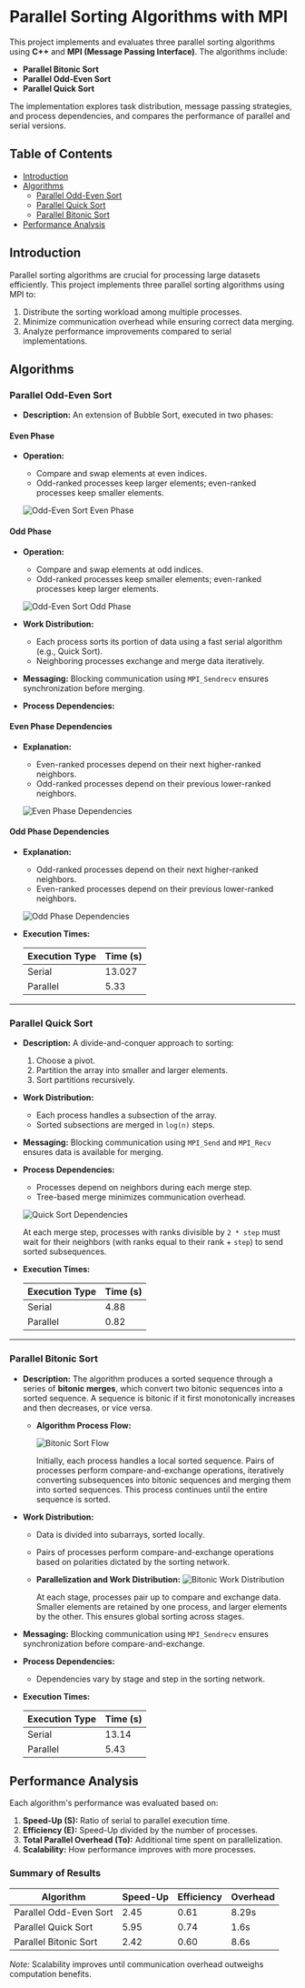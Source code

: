 # Parallel Sorting Algorithms with MPI

This project implements and evaluates three parallel sorting algorithms using **C++** and **MPI (Message Passing Interface)**. The algorithms include:

- **Parallel Bitonic Sort**
- **Parallel Odd-Even Sort**
- **Parallel Quick Sort**

The implementation explores task distribution, message passing strategies, and process dependencies, and compares the performance of parallel and serial versions.

## Table of Contents

- [Introduction](#introduction)
- [Algorithms](#algorithms)
  - [Parallel Odd-Even Sort](#parallel-odd-even-sort)
  - [Parallel Quick Sort](#parallel-quick-sort)
  - [Parallel Bitonic Sort](#parallel-bitonic-sort)
- [Performance Analysis](#performance-analysis)

## Introduction

Parallel sorting algorithms are crucial for processing large datasets efficiently. This project implements three parallel sorting algorithms using MPI to:

1. Distribute the sorting workload among multiple processes.
2. Minimize communication overhead while ensuring correct data merging.
3. Analyze performance improvements compared to serial implementations.

## Algorithms

### Parallel Odd-Even Sort

- **Description:** An extension of Bubble Sort, executed in two phases:

#### Even Phase
- **Operation:**
  - Compare and swap elements at even indices.
  - Odd-ranked processes keep larger elements; even-ranked processes keep smaller elements.

  ![Odd-Even Sort Even Phase](docs/images/even_phase_merge.jpg)

#### Odd Phase
- **Operation:**
  - Compare and swap elements at odd indices.
  - Odd-ranked processes keep smaller elements; even-ranked processes keep larger elements.

  ![Odd-Even Sort Odd Phase](docs/images/odd_phase_merge.jpg)

- **Work Distribution:**
  - Each process sorts its portion of data using a fast serial algorithm (e.g., Quick Sort).
  - Neighboring processes exchange and merge data iteratively.

- **Messaging:** Blocking communication using `MPI_Sendrecv` ensures synchronization before merging.

- **Process Dependencies:**

#### Even Phase Dependencies
- **Explanation:**
  - Even-ranked processes depend on their next higher-ranked neighbors.
  - Odd-ranked processes depend on their previous lower-ranked neighbors.

  ![Even Phase Dependencies](docs/images/even_phase_dependencies.jpg)

#### Odd Phase Dependencies
- **Explanation:**
  - Odd-ranked processes depend on their next higher-ranked neighbors.
  - Even-ranked processes depend on their previous lower-ranked neighbors.

  ![Odd Phase Dependencies](docs/images/odd_phase_dependencies.jpg)

- **Execution Times:**

  | Execution Type | Time (s) |
  |----------------|----------|
  | Serial         | 13.027   |
  | Parallel       | 5.33     |

---

### Parallel Quick Sort

- **Description:** A divide-and-conquer approach to sorting:
  1. Choose a pivot.
  2. Partition the array into smaller and larger elements.
  3. Sort partitions recursively.

- **Work Distribution:**
  - Each process handles a subsection of the array.
  - Sorted subsections are merged in `log(n)` steps.

- **Messaging:** Blocking communication using `MPI_Send` and `MPI_Recv` ensures data is available for merging.

- **Process Dependencies:**
  - Processes depend on neighbors during each merge step.
  - Tree-based merge minimizes communication overhead.

  ![Quick Sort Dependencies](docs/images/quick_sort_dependencies.jpg)

  At each merge step, processes with ranks divisible by `2 * step` must wait for their neighbors (with ranks equal to their rank + `step`) to send sorted subsequences.

- **Execution Times:**

  | Execution Type | Time (s) |
  |----------------|----------|
  | Serial         | 4.88     |
  | Parallel       | 0.82     |

---

### Parallel Bitonic Sort

- **Description:**
  The algorithm produces a sorted sequence through a series of **bitonic merges**, which convert two bitonic sequences into a sorted sequence. A sequence is bitonic if it first monotonically increases and then decreases, or vice versa.

  - **Algorithm Process Flow:**
    
    ![Bitonic Sort Flow](docs/images/bitonic_sort_stages.png)

    Initially, each process handles a local sorted sequence. Pairs of processes perform compare-and-exchange operations, iteratively converting subsequences into bitonic sequences and merging them into sorted sequences. This process continues until the entire sequence is sorted.

- **Work Distribution:**
  - Data is divided into subarrays, sorted locally.
  - Pairs of processes perform compare-and-exchange operations based on polarities dictated by the sorting network.

  - **Parallelization and Work Distribution:**
    ![Bitonic Work Distribution](docs/images/bitonic_sort_work_distribution.jpg)

    At each stage, processes pair up to compare and exchange data. Smaller elements are retained by one process, and larger elements by the other. This ensures global sorting across stages.

- **Messaging:** Blocking communication using `MPI_Sendrecv` ensures synchronization before compare-and-exchange.

- **Process Dependencies:**
  - Dependencies vary by stage and step in the sorting network.

- **Execution Times:**

  | Execution Type | Time (s) |
  |----------------|----------|
  | Serial         | 13.14    |
  | Parallel       | 5.43     |

## Performance Analysis

Each algorithm's performance was evaluated based on:

1. **Speed-Up (S):** Ratio of serial to parallel execution time.
2. **Efficiency (E):** Speed-Up divided by the number of processes.
3. **Total Parallel Overhead (To):** Additional time spent on parallelization.
4. **Scalability:** How performance improves with more processes.

### Summary of Results

| Algorithm             | Speed-Up | Efficiency | Overhead  |
|-----------------------|----------|------------|-----------|
| Parallel Odd-Even Sort | 2.45     | 0.61       | 8.29s     |
| Parallel Quick Sort    | 5.95     | 0.74       | 1.6s      |
| Parallel Bitonic Sort  | 2.42     | 0.60       | 8.6s      |

*Note:* Scalability improves until communication overhead outweighs computation benefits.
